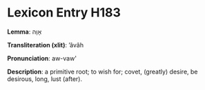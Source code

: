 # Lexicon Entry H183

**Lemma**: אָוָה

**Transliteration (xlit)**: ʼâvâh

**Pronunciation**: aw-vaw'

**Description**:
a primitive root; to wish for; covet, (greatly) desire, be desirous, long, lust (after).
